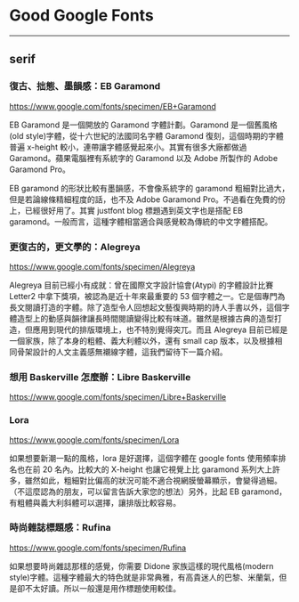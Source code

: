 # Good Google Fonts
---

## serif

### 復古、拙態、墨韻感：EB Garamond

https://www.google.com/fonts/specimen/EB+Garamond

EB Garamond 是一個開放的 Garamond 字體計劃。Garamond 是一個舊風格(old style)字體，從十六世紀的法國同名字體 Garamond 復刻，這個時期的字體普遍 x-height 較小，連帶讓字體感覺起來小。其實有很多大廠都做過 Garamond。蘋果電腦裡有系統字的 Garamond 以及 Adobe 所製作的 Adobe Garamond Pro。

EB garamond 的形狀比較有墨韻感，不會像系統字的 garamond 粗細對比過大，但是若論線條精細程度的話，也不及 Adobe Garamond Pro。不過看在免費的份上，已經很好用了。其實 justfont blog 標題遇到英文字也是搭配 EB garamond。一般而言，這種字體相當適合與感覺較為傳統的中文字體搭配。

### 更復古的，更文學的：Alegreya

https://www.google.com/fonts/specimen/Alegreya

Alegreya 目前已經小有成就：曾在國際文字設計協會(Atypi) 的字體設計比賽 Letter2 中拿下獎項，被認為是近十年來最重要的 53 個字體之一。它是個專門為長文閱讀打造的字體。除了造型令人回想起文藝復興時期的詩人手書以外，這個字體造型上的動感與韻律讓長時間閱讀變得比較有味道。雖然是根據古典的造型打造，但應用到現代的排版環境上，也不特別覺得突兀。而且 Alegreya 目前已經是一個家族，除了本身的粗體、義大利體以外，還有 small cap 版本，以及根據相同骨架設計的人文主義感無襯線字體，這我們留待下一篇介紹。

### 想用 Baskerville 怎麼辦：Libre Baskerville

https://www.google.com/fonts/specimen/Libre+Baskerville

### Lora

https://www.google.com/fonts/specimen/Lora

如果想要新潮一點的風格，lora 是好選擇，這個字體在 google fonts 使用頻率排名也在前 20 名內。比較大的 X-height 也讓它視覺上比 garamond 系列大上許多，雖然如此，粗細對比偏高的狀況可能不適合視網膜螢幕顯示，會變得過細。（不這麼認為的朋友，可以留言告訴大家您的想法）另外，比起 EB garamond，有粗體與義大利斜體可以選擇，讓排版比較容易。

### 時尚雜誌標題感：Rufina

https://www.google.com/fonts/specimen/Rufina

如果想要時尚雜誌那樣的感覺，你需要 Didone 家族這樣的現代風格(modern style)字體。這種字體最大的特色就是非常典雅，有高貴迷人的巴黎、米蘭氣，但是卻不太好讀。所以一般還是用作標題使用較佳。